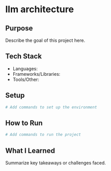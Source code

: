 # llm architecture

## Purpose

Describe the goal of this project here.

## Tech Stack

- Languages:
- Frameworks/Libraries:
- Tools/Other:

## Setup

```bash
# Add commands to set up the environment
```

## How to Run

```bash
# Add commands to run the project
```

## What I Learned

Summarize key takeaways or challenges faced.

